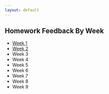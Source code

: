 ```yaml
---
layout: default
---
```


## Homework Feedback By Week

* [Week 1](week1_feedback)
* [Week 2](week2_feedback)
* Week 3
* Week 4
* Week 5
* Week 6
* Week 7
* Week 8
* Week 9

